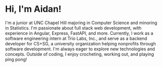 # Hi, I'm Aidan! 
I'm a junior at UNC Chapel Hill majoring in Computer Science and minoring in Statistics. I'm passionate about full stack web development, with experience in Angular, Express, FastAPI, and more. Currently, I work as a software engineering intern at Trio Labs, Inc., and serve as a backend developer for CS+SG, a university organization helping nonprofits through software development. I'm always eager to explore new technologies and concepts. Outside of coding, I enjoy crocheting, working out, and playing ping pong!

<!--
**aidankim12/aidankim12** is a ✨ _special_ ✨ repository because its `README.md` (this file) appears on your GitHub profile.

Here are some ideas to get you started:

- 🔭 I’m currently working on ...
- 🌱 I’m currently learning ...
- 👯 I’m looking to collaborate on ...
- 🤔 I’m looking for help with ...
- 💬 Ask me about ...
- 📫 How to reach me: ...
- 😄 Pronouns: ...
- ⚡ Fun fact: ...
-->
